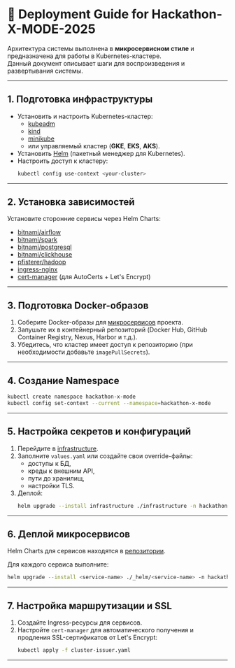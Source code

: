 # 🚀 Deployment Guide for Hackathon-X-MODE-2025

Архитектура системы выполнена в **микросервисном стиле** и предназначена для работы в Kubernetes-кластере.  
Данный документ описывает шаги для воспроизведения и развертывания системы.

---

## 1. Подготовка инфраструктуры
- Установить и настроить Kubernetes-кластер:  
  - [kubeadm](https://kubernetes.io/docs/setup/production-environment/tools/kubeadm/)  
  - [kind](https://kind.sigs.k8s.io/)  
  - [minikube](https://minikube.sigs.k8s.io/)  
  - или управляемый кластер (**GKE**, **EKS**, **AKS**).
- Установить [Helm](https://helm.sh/) (пакетный менеджер для Kubernetes).
- Настроить доступ к кластеру:
  ```bash
  kubectl config use-context <your-cluster>
  ```

---

## 2. Установка зависимостей
Установите сторонние сервисы через Helm Charts:

- [bitnami/airflow](https://artifacthub.io/packages/helm/bitnami/airflow)  
- [bitnami/spark](https://artifacthub.io/packages/helm/bitnami/spark)  
- [bitnami/postgresql](https://artifacthub.io/packages/helm/bitnami/postgresql)  
- [bitnami/clickhouse](https://artifacthub.io/packages/helm/bitnami/clickhouse)  
- [pfisterer/hadoop](https://pfisterer.github.io/helm-charts/)  
- [ingress-nginx](https://kubernetes.github.io/ingress-nginx/)  
- [cert-manager](https://cert-manager.io/) (для AutoCerts + Let's Encrypt)  

---

## 3. Подготовка Docker-образов
1. Соберите Docker-образы для [микросервисов](https://github.com/Hackathon-X-MODE-2025/backend) проекта.  
2. Запушьте их в контейнерный репозиторий (Docker Hub, GitHub Container Registry, Nexus, Harbor и т.д.).  
3. Убедитесь, что кластер имеет доступ к репозиторию (при необходимости добавьте `imagePullSecrets`).  

---

## 4. Создание Namespace
```bash
kubectl create namespace hackathon-x-mode
kubectl config set-context --current --namespace=hackathon-x-mode
```

---

## 5. Настройка секретов и конфигураций
1. Перейдите в [infrastructure](https://github.com/Hackathon-X-MODE-2025/infrastructure).  
2. Заполните `values.yaml` или создайте свои override-файлы:  
   - доступы к БД,  
   - креды к внешним API,  
   - пути до хранилищ,  
   - настройки TLS.  
3. Деплой:
   ```bash
   helm upgrade --install infrastructure ./infrastructure -n hackathon-x-mode
   ```

---

## 6. Деплой микросервисов
Helm Charts для сервисов находятся в [репозитории](https://github.com/Hackathon-X-MODE-2025/_helm).

Для каждого сервиса выполните:
```bash
helm upgrade --install <service-name> ./_helm/<service-name> -n hackathon-x-mode
```

---

## 7. Настройка маршрутизации и SSL
1. Создайте Ingress-ресурсы для сервисов.  
2. Настройте `cert-manager` для автоматического получения и продления SSL-сертификатов от Let's Encrypt:
   ```bash
   kubectl apply -f cluster-issuer.yaml
   ```

---

